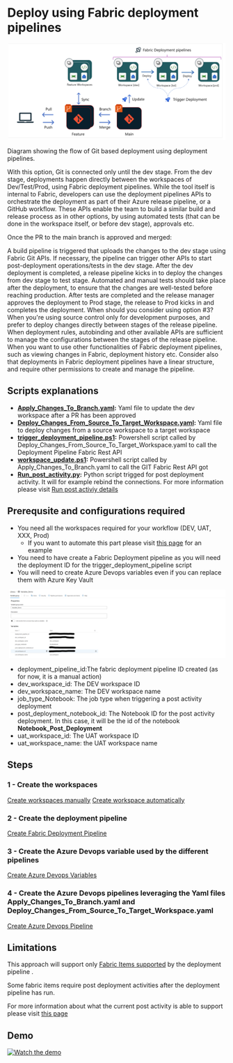 # Deploy using Fabric deployment pipelines

<div align=center><img src=../../media/deployment_pipeline_workflow.png width=500></div>

Diagram showing the flow of Git based deployment using deployment pipelines.

With this option, Git is connected only until the dev stage. From the dev stage, deployments happen directly between the workspaces of Dev/Test/Prod, using Fabric deployment pipelines. While the tool itself is internal to Fabric, developers can use the deployment pipelines APIs to orchestrate the deployment as part of their Azure release pipeline, or a GitHub workflow. These APIs enable the team to build a similar build and release process as in other options, by using automated tests (that can be done in the workspace itself, or before dev stage), approvals etc.

Once the PR to the main branch is approved and merged:

A build pipeline is triggered that uploads the changes to the dev stage using Fabric Git APIs. If necessary, the pipeline can trigger other APIs to start post-deployment operations/tests in the dev stage.
After the dev deployment is completed, a release pipeline kicks in to deploy the changes from dev stage to test stage. Automated and manual tests should take place after the deployment, to ensure that the changes are well-tested before reaching production.
After tests are completed and the release manager approves the deployment to Prod stage, the release to Prod kicks in and completes the deployment.
When should you consider using option #3?
When you're using source control only for development purposes, and prefer to deploy changes directly between stages of the release pipeline.
When deployment rules, autobinding and other available APIs are sufficient to manage the configurations between the stages of the release pipeline.
When you want to use other functionalities of Fabric deployment pipelines, such as viewing changes in Fabric, deployment history etc.
Consider also that deployments in Fabric deployment pipelines have a linear structure, and require other permissions to create and manage the pipeline.


## Scripts explanations

- **[Apply_Changes_To_Branch.yaml](cicd/Apply_Changes_To_Branch.yaml):** Yaml file to update the dev workspace after a PR has been approved
- **[Deploy_Changes_From_Source_To_Target_Workspace.yaml](cicd/Deploy_Changes_From_Source_To_Target_Workspace.yaml):** Yaml file to deploy changes from a source workspace to a target workspace
- **[trigger_deployment_pipeline.ps1](cicd/trigger_deployment_pipeline.ps1):** Powershell script called by Deploy_Changes_From_Source_To_Target_Workspace.yaml to call the Deployment Pipeline Fabric Rest API
- **[workspace_update.ps1](cicd/workspace_update.ps1):** Powershell script called by Apply_Changes_To_Branch.yaml to call the GIT Fabric Rest API got
- **[Run_post_activity.py](cicd/Run_post_activity.py):** Python script trigged for post deployment activity. It will for example rebind the connections. For more information please visit [Run post activiy details](https://github.com/microsoft/fabric-toolbox/blob/main/accelerators/CICD/Branch-out-to-new-workspace/README.md)

## Prerequsite and configurations required

- You need all the workspaces required for your workflow (DEV, UAT, XXX, Prod)
  - If you want to automate this part please visit [this page](https://github.com/Azure-Samples/modern-data-warehouse-dataops/blob/main/e2e_samples/fabric_dataops_sample/README.md) for an example
- You need to have create a Fabric Deployment pipeline as you will need the deployment ID for the trigger_deployment_pipeline script
- You will need to create Azure Devops variables even if you can replace them with Azure Key Vault
<div align=center><img src=../../media/ado_variables.png width=500></div>
  
  - deployment_pipeline_id:The fabric deployment pipeline ID created (as for now, it is a manual action)
  - dev_workspace_id: The DEV workspace ID
  - dev_workspace_name: The DEV workspace name
  - job_type_Notebook: The job type when triggering a post activity deployment
  - post_deployment_notebook_id: The Notebook ID for the post activity deployment. In this case, it will be the id of the notebook **Notebook_Post_Deployment**
  - uat_workspace_id: The UAT workspace ID
  - uat_workspace_name: the UAT workspace name

## Steps

### 1 - Create the workspaces
[Create workspaces manually](https://learn.microsoft.com/en-us/fabric/fundamentals/create-workspaces)
[Create workspace automatically](https://github.com/Azure-Samples/modern-data-warehouse-dataops/blob/main/e2e_samples/fabric_dataops_sample/README.md)
### 2 - Create the deployment pipeline
[Create Fabric Deployment Pipeline](https://learn.microsoft.com/en-us/fabric/cicd/deployment-pipelines/get-started-with-deployment-pipelines?tabs=from-fabric%2Cnew-ui)
### 3 - Create the Azure Devops variable used by the different pipelines
[Create Azure Devops Variables](https://learn.microsoft.com/en-us/azure/devops/pipelines/library/variable-groups?view=azure-devops&tabs=azure-pipelines-ui%2Cyaml)
### 4 - Create the Azure Devops pipelines leveraging the Yaml files Apply_Changes_To_Branch.yaml and Deploy_Changes_From_Source_To_Target_Workspace.yaml
[Create Azure Devops Pipeline](https://learn.microsoft.com/en-us/azure/devops/pipelines/get-started/pipelines-get-started?view=azure-devops#define-pipelines-using-yaml)


## Limitations

This approach will support only [Fabric Items supported](https://learn.microsoft.com/en-us/fabric/cicd/deployment-pipelines/intro-to-deployment-pipelines?tabs=new-ui#supported-items) by the deployment pipeline .


Some fabric items require post deployment activities after the deployment pipeline has run.


For more information about what the current post activity is able to support please visit [this page](https://github.com/microsoft/fabric-toolbox/blob/main/accelerators/CICD/Branch-out-to-new-workspace/README.md)

## Demo

[![Watch the demo](https://raw.githubusercontent.com/TechMeToTheCloud/accelerators/main/media/deployment_pipeline_workflow.png)](https://raw.githubusercontent.com/TechMeToTheCloud/accelerators/main/media/Fabric_CICD_Option_3_cut.mp4)
